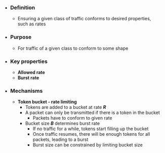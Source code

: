 - ### Definition
	- Ensuring a given class of traffic conforms to desired properties, such as rates

- ### Purpose
	- For traffic of a given class to conform to some shape

- ### Key properties
	- **Allowed rate**
	- **Burst rate**

- ### Mechanisms
	- **Token bucket - rate limiting**
		- Tokens are added to a bucket at rate ***R***
		- A packet can only be transmitted if there is a token in the bucket
			- Packets have to conform to given rate 
		- Bucket size ***B*** determines burst rate
			- If no traffic for a while, tokens start filling up the bucket
			- Once traffic resumes, there will be enough tokens for all packets, leading to a burst
			- Burst size can be constrained by limiting bucket size